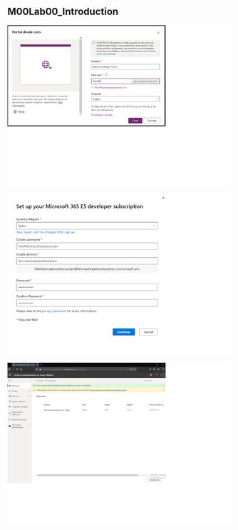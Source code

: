 ## M00Lab00_Introduction



![image1](..\Media\M00Lab00_Introduction\image1.png)

![image2](..\Media\M00Lab00_Introduction\image2.png)

![image3](..\Media\M00Lab00_Introduction\image3.png)